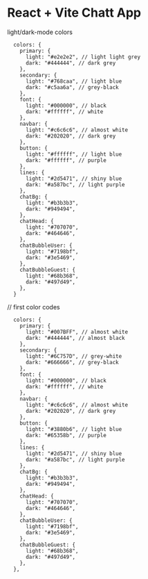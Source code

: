 # React + Vite Chatt App

light/dark-mode colors

      colors: {
        primary: {
          light: "#e2e2e2", // light light grey
          dark: "#444444", // dark grey
        },
        secondary: {
          light: "#768caa", // light blue
          dark: "#c5aa6a", // grey-black
        },
        font: {
          light: "#000000", // black
          dark: "#ffffff", // white
        },
        navbar: {
          light: "#c6c6c6", // almost white
          dark: "#202020", // dark grey
        },
        button: {
          light: "#ffffff", // light blue
          dark: "#ffffff", // purple
        },
        lines: {
          light: "#2d5471", // shiny blue
          dark: "#a587bc", // light purple
        },
        chatBg: {
          light: "#b3b3b3",
          dark: "#949494",
        },
        chatHead: {
          light: "#707070",
          dark: "#464646",
        },
        chatBubbleUser: {
          light: "#7198bf",
          dark: "#3e5469",
        },
        chatBubbleGuest: {
          light: "#68b368",
          dark: "#497d49",
        },
      }

// first color codes

      colors: {
        primary: {
          light: "#007BFF", // almost white
          dark: "#444444", // almost black
        },
        secondary: {
          light: "#6C757D", // grey-white
          dark: "#666666", // grey-black
        },
        font: {
          light: "#000000", // black
          dark: "#ffffff", // white
        },
        navbar: {
          light: "#c6c6c6", // almost white
          dark: "#202020", // dark grey
        },
        button: {
          light: "#3880b6", // light blue
          dark: "#65358b", // purple
        },
        lines: {
          light: "#2d5471", // shiny blue
          dark: "#a587bc", // light purple
        },
        chatBg: {
          light: "#b3b3b3",
          dark: "#949494",
        },
        chatHead: {
          light: "#707070",
          dark: "#464646",
        },
        chatBubbleUser: {
          light: "#7198bf",
          dark: "#3e5469",
        },
        chatBubbleGuest: {
          light: "#68b368",
          dark: "#497d49",
        },
      },
